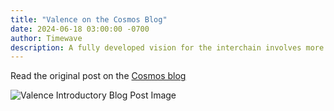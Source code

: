 ```yaml
---
title: "Valence on the Cosmos Blog"
date: 2024-06-18 03:00:00 -0700
author: Timewave
description: A fully developed vision for the interchain involves more than just a network of many sovereign blockchains — it is a rich economy where interoperability allows crypto-native organizations to engage in commerce. Valence aims to do just that by increasing the scope and scale of what crypto-native organizations can do together.
---
```


Read the original post on the [Cosmos blog](https://blog.cosmos.network/introducing-valence-protocol-1af168111024)

![Valence Introductory Blog Post Image](/img/blog/valence-intro-blog-post-img.webp)
